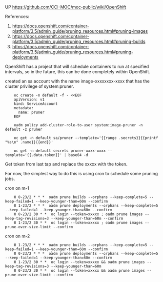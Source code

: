 UP <https://github.com/CCI-MOC/moc-public/wiki/OpenShift>

References:
1) https://docs.openshift.com/container-platform/3.5/admin_guide/pruning_resources.html#pruning-images
2) https://docs.openshift.com/container-platform/3.5/admin_guide/pruning_resources.html#pruning-builds
3) https://docs.openshift.com/container-platform/3.5/admin_guide/pruning_resources.html#pruning-deployments

OpenShift has a project that will schedule containers to run at specified intervals, so in the future, this can be done completely within OpenShift.

created an sa account with the name image-xxxxxxxx-xxxx that has the cluster privilege of system:pruner.


        oc create -n default -f - <<EOF
        apiVersion: v1
        kind: ServiceAccount
        metadata:
          name: pruner
        EOF

        oadm policy add-cluster-role-to-user system:image-pruner -n default -z pruner

        oc get -n default sa/pruner --template='{{range .secrets}}{{printf "%s\n" .name}}{{end}}'

        oc get -n default secrets pruner-xxxx-xxxx --template='{{.data.token}}' | base64 -d

Get token from last tap and replace the xxxxx with the token.

For now, the simplest way to do this is using cron to schedule some pruning jobs.


cron on m-1

        0 0-23/2 * * *  oadm prune builds --orphans --keep-complete=5 --keep-failed=1 --keep-younger-than=60m --confirm
        0 1-23/2 * * *  oadm prune deployments --orphans --keep-complete=5 --keep-failed=1 --keep-younger-than=60m --confirm
        0 0-23/2 30 * *  oc login --token=xxxxx ; oadm prune images --keep-tag-revisions=3 --keep-younger-than=60m --confirm
        0 1-23/2 30 * *  oc login --token=xxxxx ; oadm prune images --prune-over-size-limit --confirm

cron on m-2

        0 1-23/2 * * *  oadm prune builds --orphans --keep-complete=5 --keep-failed=1 --keep-younger-than=60m --confirm
        0 0-23/2 * * *  oadm prune deployments --orphans --keep-complete=5 --keep-failed=1 --keep-younger-than=60m --confirm
        0 1-23/2 30 * *  oc login --token=xxxxx && oadm prune images --keep-tag-revisions=3 --keep-younger-than=60m
        0 0-23/2 30 * *  oc login --token=xxxxx && oadm prune images --prune-over-size-limit --confirm